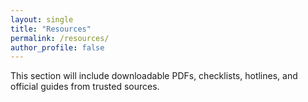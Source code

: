 ```yaml
---
layout: single
title: "Resources"
permalink: /resources/
author_profile: false
---
```


This section will include downloadable PDFs, checklists, hotlines, and official guides from trusted sources.